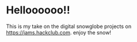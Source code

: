 # Helloooooo!!
This is my take on the digital snowglobe projects on https://jams.hackclub.com.
enjoy the snow!
